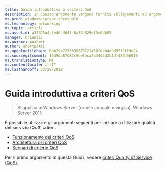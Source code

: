 ```yaml
---
title: Guida introduttiva a criteri QoS
description: In questo argomento vengono forniti collegamenti ad argomenti introduttivi per i criteri di qualità del servizio (QoS), che consente di usare criteri di gruppo per stabilire le priorità del traffico larghezza di banda di specifiche applicazioni e servizi in Windows Server 2016.
ms.prod: windows-server-threshold
ms.technology: networking
ms.topic: article
ms.assetid: a37398a4-fe46-464f-8a33-829ef3c6db55
manager: brianlic
ms.author: pashort
author: shortpatti
ms.openlocfilehash: 6db2947253635673721438fde84d9d97f8ff9e24
ms.sourcegitcommit: 19d9da87d87c9eefbca7a3443d2b1df486b0b010
ms.translationtype: MT
ms.contentlocale: it-IT
ms.lasthandoff: 03/28/2018
---
```

# <a name="getting-started-with-qos-policy"></a>Guida introduttiva a criteri QoS

>Si applica a: Windows Server (canale annuale e virgola), Windows Server 2016

È possibile utilizzare gli argomenti seguenti per iniziare a utilizzare qualità del servizio \(QoS\) criteri.

- [Funzionamento dei criteri QoS](qos-policy-works.md)
- [Architettura dei criteri QoS](qos-policy-architecture.md)
- [Scenari di criterio QoS](qos-policy-scenarios.md)


Per il primo argomento in questa Guida, vedere [criteri Quality of Service (QoS)](qos-policy-top.md).
